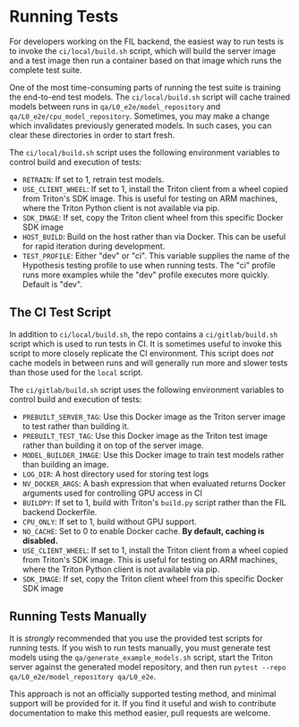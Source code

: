 <!--
# Copyright (c) 2020-2022, NVIDIA CORPORATION. All rights reserved.
#
# Redistribution and use in source and binary forms, with or without
# modification, are permitted provided that the following conditions
# are met:
#  * Redistributions of source code must retain the above copyright
#    notice, this list of conditions and the following disclaimer.
#  * Redistributions in binary form must reproduce the above copyright
#    notice, this list of conditions and the following disclaimer in the
#    documentation and/or other materials provided with the distribution.
#  * Neither the name of NVIDIA CORPORATION nor the names of its
#    contributors may be used to endorse or promote products derived
#    from this software without specific prior written permission.
#
# THIS SOFTWARE IS PROVIDED BY THE COPYRIGHT HOLDERS ``AS IS'' AND ANY
# EXPRESS OR IMPLIED WARRANTIES, INCLUDING, BUT NOT LIMITED TO, THE
# IMPLIED WARRANTIES OF MERCHANTABILITY AND FITNESS FOR A PARTICULAR
# PURPOSE ARE DISCLAIMED.  IN NO EVENT SHALL THE COPYRIGHT OWNER OR
# CONTRIBUTORS BE LIABLE FOR ANY DIRECT, INDIRECT, INCIDENTAL, SPECIAL,
# EXEMPLARY, OR CONSEQUENTIAL DAMAGES (INCLUDING, BUT NOT LIMITED TO,
# PROCUREMENT OF SUBSTITUTE GOODS OR SERVICES; LOSS OF USE, DATA, OR
# PROFITS; OR BUSINESS INTERRUPTION) HOWEVER CAUSED AND ON ANY THEORY
# OF LIABILITY, WHETHER IN CONTRACT, STRICT LIABILITY, OR TORT
# (INCLUDING NEGLIGENCE OR OTHERWISE) ARISING IN ANY WAY OUT OF THE USE
# OF THIS SOFTWARE, EVEN IF ADVISED OF THE POSSIBILITY OF SUCH DAMAGE.
-->

# Running Tests

For developers working on the FIL backend, the easiest way to run tests is to
invoke the `ci/local/build.sh` script, which will build the server image
and a test image then run a container based on that image which runs the
complete test suite.

One of the most time-consuming parts of running the test suite is
training the end-to-end test models. The `ci/local/build.sh` script will
cache trained models between runs in `qa/L0_e2e/model_repository` and
`qa/L0_e2e/cpu_model_repository`. Sometimes, you may make a change which
invalidates previously generated models. In such cases, you can clear these
directories in order to start fresh.

The `ci/local/build.sh` script uses the following environment variables to
control build and execution of tests:

- `RETRAIN`: If set to 1, retrain test models.
- `USE_CLIENT_WHEEL`: If set to 1, install the Triton client from a wheel
  copied from Triton's SDK image. This is useful for testing on ARM
  machines, where the Triton Python client is not available via pip.
- `SDK_IMAGE`: If set, copy the Triton client wheel from this specific Docker
  SDK image
- `HOST_BUILD`: Build on the host rather than via Docker. This can be useful
  for rapid iteration during development.
- `TEST_PROFILE`: Either "dev" or "ci". This variable supplies the name of the
  Hypothesis testing profile to use when running tests. The "ci" profile
  runs more examples while the "dev" profile executes more quickly. Default
  is "dev".

## The CI Test Script
In addition to `ci/local/build.sh`, the repo contains a
`ci/gitlab/build.sh` script which is used to run tests in CI. It is
sometimes useful to invoke this script to more closely replicate the CI
environment. This script does *not* cache models in between runs and will
generally run more and slower tests than those used for the `local` script.

The `ci/gitlab/build.sh` script uses the following environment variables
to control build and execution of tests:

- `PREBUILT_SERVER_TAG`: Use this Docker image as the Triton server image
  to test rather than building it.
- `PREBUILT_TEST_TAG`: Use this Docker image as the Triton test image rather
  than building it on top of the server image.
- `MODEL_BUILDER_IMAGE`: Use this Docker image to train test models rather
  than building an image.
- `LOG_DIR`: A host directory used for storing test logs
- `NV_DOCKER_ARGS`: A bash expression that when evaluated returns Docker
  arguments used for controlling GPU access in CI
- `BUILDPY`: If set to 1, build with Triton's `build.py` script rather than
  the FIL backend Dockerfile.
- `CPU_ONLY`: If set to 1, build without GPU support.
- `NO_CACHE`: Set to 0 to enable Docker cache. **By default, caching is
  disabled.**
- `USE_CLIENT_WHEEL`: If set to 1, install the Triton client from a wheel
  copied from Triton's SDK image. This is useful for testing on ARM
  machines, where the Triton Python client is not available via pip.
- `SDK_IMAGE`: If set, copy the Triton client wheel from this specific Docker
  SDK image

## Running Tests Manually
It is *strongly* recommended that you use the provided test scripts for running
tests. If you wish to run tests manually, you must generate test models using
the `qa/generate_example_models.sh` script, start the Triton server against
the generated model repository, and then run `pytest --repo qa/L0_e2e/model_repository qa/L0_e2e`.

This approach is not an officially supported testing method, and minimal
support will be provided for it. If you find it useful and wish to
contribute documentation to make this method easier, pull requests are
welcome.

